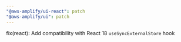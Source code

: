 ```yaml
---
"@aws-amplify/ui-react": patch
"@aws-amplify/ui": patch
---
```


fix(react): Add compatibility with React 18 `useSyncExternalStore` hook

